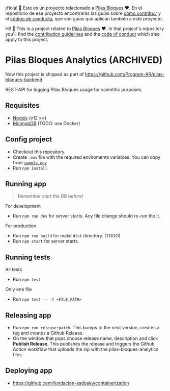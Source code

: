 ¡Hola! :vulcan_salute: Este es un proyecto relacionado a [Pilas Bloques](https://pilasbloques.program.ar) :heart:. En el repositorio de ese proyecto encontrarás las guías sobre [cómo contribuir](https://github.com/Program-AR/pilas-bloques/blob/develop/CONTRIBUTING.md) y el [código de conducta](https://github.com/Program-AR/pilas-bloques/blob/develop/CODE_OF_CONDUCT.md), que son guías que aplican también a este proyecto.

Hi! :vulcan_salute: This is a project related to [Pilas Bloques](https://pilasbloques.program.ar) :heart:. In that project's repository you'll find the [contribution guidelines](https://github.com/Program-AR/pilas-bloques/blob/develop/CONTRIBUTING_en.md) and the [code of conduct](https://github.com/Program-AR/pilas-bloques/blob/develop/CODE_OF_CONDUCT_en.md) which also apply to this project.

# Pilas Bloques Analytics (ARCHIVED)

Now this project is shipped as part of https://github.com/Program-AR/pilas-bloques-backend

REST-API for logging Pilas Bloques usage for scientific purposes.

## Requisites
- [Nodejs](https://nodejs.org/es/) (v12 >=)
- [MonngoDB](https://www.mongodb.com/) (TODO: use Docker)

## Config project
- Checkout this repository.
- Create `.env` file with the required enviroments variables. You can copy from [`sample.env`](sample.env)
- Run `npm install`

## Running app
> Remember start the DB before!

For development
- Run `npm run dev` for server starts. Any file change should re-run the it.

For production
- Run `npm run build` for make `dist` directory. (TODO)
- Run `npm start` for server starts.

## Running tests

All tests
- Run `npm test`

Only one file
- Run `npm test -- -f <FILE_PATH>`

## Releasing app

- Run `npm run release:patch`.
This bumps to the next version, creates a tag and creates a Github Release. 
- On the window that pops choose release name, description and click **Publish Release**.
This publishes the release and triggers the Github Action workflow that uploads the zip with the pilas-bloques-analytics files. 

## Deploying app

- https://github.com/fundacion-sadosky/containerization

